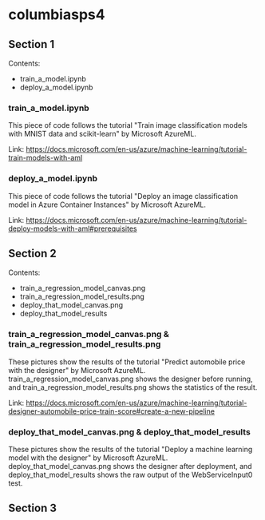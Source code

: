 # columbiasps4
## Section 1
Contents:
- train_a_model.ipynb
- deploy_a_model.ipynb

### train_a_model.ipynb
This piece of code follows the tutorial "Train image classification models with MNIST data and scikit-learn" by Microsoft AzureML.

Link: https://docs.microsoft.com/en-us/azure/machine-learning/tutorial-train-models-with-aml

### deploy_a_model.ipynb
This piece of code follows the tutorial "Deploy an image classification model in Azure Container Instances" by Microsoft AzureML.

Link: https://docs.microsoft.com/en-us/azure/machine-learning/tutorial-deploy-models-with-aml#prerequisites

## Section 2
Contents:
- train_a_regression_model_canvas.png
- train_a_regression_model_results.png
- deploy_that_model_canvas.png
- deploy_that_model_results

### train_a_regression_model_canvas.png & train_a_regression_model_results.png
These pictures show the results of the tutorial "Predict automobile price with the designer" by Microsoft AzureML. train_a_regression_model_canvas.png 
shows the designer before running, and train_a_regression_model_results.png shows the statistics of the result.

Link: https://docs.microsoft.com/en-us/azure/machine-learning/tutorial-designer-automobile-price-train-score#create-a-new-pipeline

### deploy_that_model_canvas.png & deploy_that_model_results
These pictures show the results of the tutorial "Deploy a machine learning model with the designer" by Microsoft AzureML. deploy_that_model_canvas.png
shows the designer after deployment, and deploy_that_model_results shows the raw output of the WebServiceInput0 test.

## Section 3
